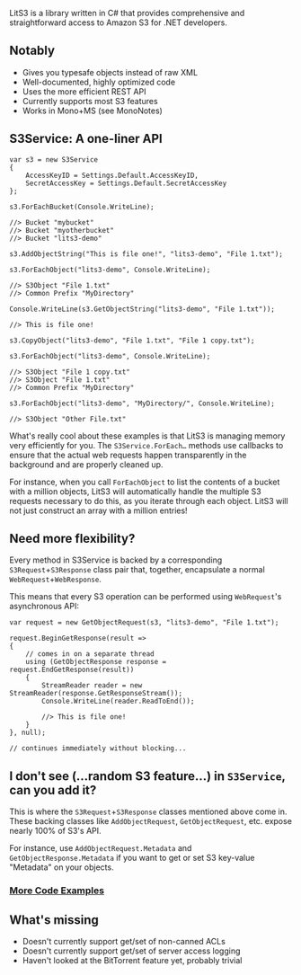 LitS3 is a library written in C# that provides comprehensive and straightforward access to Amazon S3 for .NET developers.

## Notably ##

  * Gives you typesafe objects instead of raw XML
  * Well-documented, highly optimized code
  * Uses the more efficient REST API
  * Currently supports most S3 features
  * Works in Mono+MS (see MonoNotes)

## S3Service: A one-liner API ##

```
var s3 = new S3Service
{
    AccessKeyID = Settings.Default.AccessKeyID,
    SecretAccessKey = Settings.Default.SecretAccessKey
};

s3.ForEachBucket(Console.WriteLine);

//> Bucket "mybucket"
//> Bucket "myotherbucket"
//> Bucket "lits3-demo"

s3.AddObjectString("This is file one!", "lits3-demo", "File 1.txt");

s3.ForEachObject("lits3-demo", Console.WriteLine);

//> S3Object "File 1.txt"
//> Common Prefix "MyDirectory"

Console.WriteLine(s3.GetObjectString("lits3-demo", "File 1.txt"));

//> This is file one!

s3.CopyObject("lits3-demo", "File 1.txt", "File 1 copy.txt");

s3.ForEachObject("lits3-demo", Console.WriteLine);

//> S3Object "File 1 copy.txt"
//> S3Object "File 1.txt"
//> Common Prefix "MyDirectory"

s3.ForEachObject("lits3-demo", "MyDirectory/", Console.WriteLine);

//> S3Object "Other File.txt"
```

What's really cool about these examples is that LitS3 is managing memory very efficiently for you. The `S3Service.ForEach…` methods use callbacks to ensure that the actual web requests happen transparently in the background and are properly cleaned up.

For instance, when you call `ForEachObject` to list the contents of a bucket with a million objects, LitS3 will automatically handle the multiple S3 requests necessary to do this, as you iterate through each object. LitS3 will not just construct an array with a million entries!

## Need more flexibility? ##

Every method in S3Service is backed by a corresponding `S3Request`+`S3Response` class pair that, together, encapsulate a normal `WebRequest`+`WebResponse`.

This means that every S3 operation can be performed using `WebRequest`'s asynchronous API:

```
var request = new GetObjectRequest(s3, "lits3-demo", "File 1.txt");

request.BeginGetResponse(result =>
{
    // comes in on a separate thread
    using (GetObjectResponse response = request.EndGetResponse(result))
    {
        StreamReader reader = new StreamReader(response.GetResponseStream());
        Console.WriteLine(reader.ReadToEnd());

        //> This is file one!
    }
}, null);

// continues immediately without blocking...
```

## I don't see (…random S3 feature…) in `S3Service`, can you add it? ##

This is where the `S3Request`+`S3Response` classes mentioned above come in. These backing classes like `AddObjectRequest`, `GetObjectRequest`, etc. expose nearly 100% of S3's API.

For instance, use `AddObjectRequest.Metadata` and `GetObjectResponse.Metadata` if you want to get or set S3 key-value "Metadata" on your objects.

### [More Code Examples](http://code.google.com/p/lits3/wiki/Examples) ###

## What's missing ##

  * Doesn't currently support get/set of non-canned ACLs
  * Doesn't currently support get/set of server access logging
  * Haven't looked at the BitTorrent feature yet, probably trivial